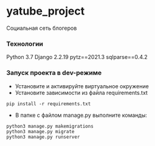 # yatube_project
Социальная сеть блогеров
### Технологии
Python 3.7
Django 2.2.19
pytz==2021.3
sqlparse==0.4.2
### Запуск проекта в dev-режиме
- Установите и активируйте виртуальное окружение
- Установите зависимости из файла requirements.txt
```
pip install -r requirements.txt
``` 
- В папке с файлом manage.py выполните команды:
```
python3 manage.py makemigrations
python3 manage.py migrate
python3 manage.py runserver
``` 